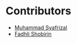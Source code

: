 # Contributors

- [Muhammad Syafrizal](https://github.com/ikaru19)
- [Fadhli Shobirin](https://github.com/fadhlis)